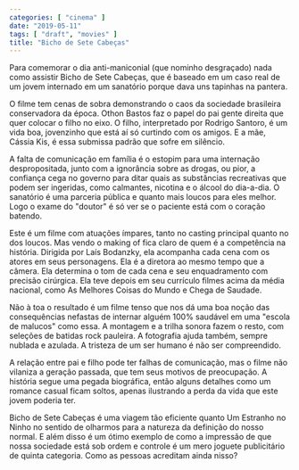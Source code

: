 ```yaml
---
categories: [ "cinema" ]
date: "2019-05-11"
tags: [ "draft", "movies" ]
title: "Bicho de Sete Cabeças"
---
```

Para comemorar o dia anti-maniconial (que nominho desgraçado) nada como
assistir Bicho de Sete Cabeças, que é baseado em um caso real de um
jovem internado em um sanatório porque dava uns tapinhas na pantera.

O filme tem cenas de sobra demonstrando o caos da sociedade brasileira
conservadora da época. Othon Bastos faz o papel do pai gente direita que
quer colocar o filho no eixo. O filho, interpretado por Rodrigo Santoro,
é um vida boa, jovenzinho que está aí só curtindo com os amigos. E
a mãe, Cássia Kis, é essa submissa padrão que sofre em silêncio.

A falta de comunicação em família é o estopim para uma internação
despropositada, junto com a ignorância sobre as drogas, ou pior, a
confiança cega no governo para ditar quais as substâncias recreativas
que podem ser ingeridas, como calmantes, nicotina e o álcool do
dia-a-dia. O sanatório é uma parceria pública e quanto mais loucos
para eles melhor. Logo o exame do "doutor" é só ver se o paciente
está com o coração batendo.

Este é um filme com atuações ímpares, tanto no casting principal
quanto no dos loucos. Mas vendo o making of fica claro de quem é a
competência na história. Dirigida por Laís Bodanzky, ela acompanha
cada cena com os atores em seus personagens. Ela é a diretora ao mesmo
tempo que a câmera. Ela determina o tom de cada cena e seu enquadramento
com precisão cirúrgica. Ela teve depois em seu currículo filmes acima
da média nacional, como As Melhores Coisas do Mundo e Chega de Saudade.

Não à toa o resultado é um filme tenso que nos dá uma boa noção das
consequências nefastas de internar alguém 100% saudável em uma "escola
de malucos" como essa. A montagem e a trilha sonora fazem o resto, com
seleções de batidas rock pauleira. A fotografia ajuda também, sempre
nublada e azulada. A tristeza de um ser humano é não ser compreendido.

A relação entre pai e filho pode ter falhas de comunicação, mas
o filme não vilaniza a geração passada, que tem seus motivos de
preocupação. A história segue uma pegada biográfica, então alguns
detalhes como um romance casual ficam soltos, apenas ilustrando a perda
da vida que este jovem poderia ter.

Bicho de Sete Cabeças é uma viagem tão eficiente quanto Um Estranho
no Ninho no sentido de olharmos para a natureza da definição do
nosso normal. E além disso é um ótimo exemplo de como a impressão
de que nossa sociedade está sob ordem e controle é um mero joguete
publicitário de quinta categoria. Como as pessoas acreditam ainda nisso?
